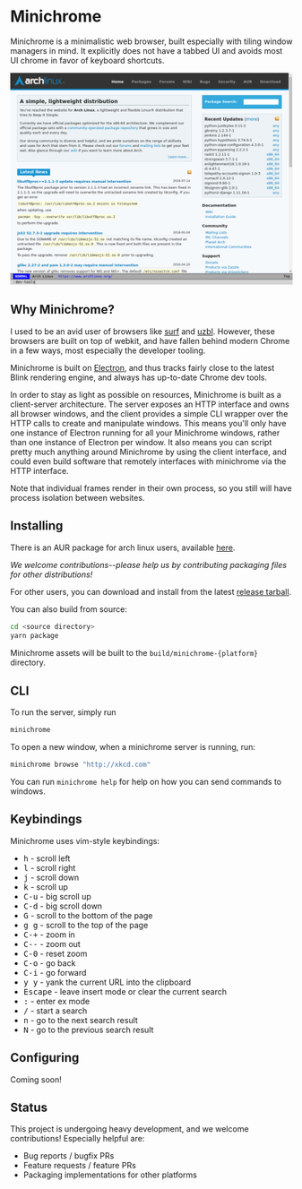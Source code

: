 # Minichrome

Minichrome is a minimalistic web browser, built especially with tiling window
managers in mind.  It explicitly does not have a tabbed UI and avoids most UI
chrome in favor of keyboard shortcuts.

![screenshot](./screenshot.png)

## Why Minichrome?

I used to be an avid user of browsers like [surf](https://surf.suckless.org/)
and [uzbl](https://www.uzbl.org/).  However, these browsers are built on top of
webkit, and have fallen behind modern Chrome in a few ways, most especially the
developer tooling.

Minichrome is built on [Electron](https://electronjs.org), and thus tracks
fairly close to the latest Blink rendering engine, and always has up-to-date
Chrome dev tools.

In order to stay as light as possible on resources, Minichrome is built as a
client-server architecture.  The server exposes an HTTP interface and owns all
browser windows, and the client provides a simple CLI wrapper over the HTTP
calls to create and manipulate windows.  This means you'll only have one
instance of Electron running for all your Minichrome windows, rather than one
instance of Electron per window.  It also means you can script pretty much
anything around Minichrome by using the client interface, and could even build
software that remotely interfaces with minichrome via the HTTP interface.

Note that individual frames render in their own process, so you still will have
process isolation between websites.

## Installing

There is an AUR package for arch linux users, available
[here](https://aur.archlinux.org/packages/minichrome/).

_We welcome contributions--please help us by contributing packaging
files for other distributions!_

For other users, you can download and install from the latest [release
tarball](https://github.com/cprussin/minichrome/releases).

You can also build from source:

```bash
cd <source directory>
yarn package
```

Minichrome assets will be built to the `build/minichrome-{platform}` directory.

## CLI

To run the server, simply run 

```sh
minichrome
```

To open a new window, when a minichrome server is running, run:

```sh
minichrome browse "http://xkcd.com"
```

You can run `minichrome help` for help on how you can send commands to windows.

## Keybindings

Minichrome uses vim-style keybindings:

- <kbd>h</kbd> - scroll left
- <kbd>l</kbd> - scroll right
- <kbd>j</kbd> - scroll down
- <kbd>k</kbd> - scroll up
- <kbd>C-u</kbd> - big scroll up
- <kbd>C-d</kbd> - big scroll down
- <kbd>G</kbd> - scroll to the bottom of the page
- <kbd>g g</kbd> - scroll to the top of the page
- <kbd>C-+</kbd> - zoom in
- <kbd>C--</kbd> - zoom out
- <kbd>C-0</kbd> - reset zoom
- <kbd>C-o</kbd> - go back
- <kbd>C-i</kbd> - go forward
- <kbd>y y</kbd> - yank the current URL into the clipboard
- <kbd>Escape</kbd> - leave insert mode or clear the current search
- <kbd>:</kbd> - enter ex mode
- <kbd>/</kbd> - start a search
- <kbd>n</kbd> - go to the next search result
- <kbd>N</kbd> - go to the previous search result

## Configuring

Coming soon!

## Status

This project is undergoing heavy development, and we welcome contributions!
Especially helpful are:

- Bug reports / bugfix PRs
- Feature requests / feature PRs
- Packaging implementations for other platforms
